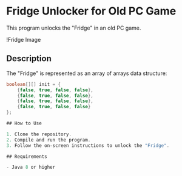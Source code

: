# Fridge Unlocker for Old PC Game

This program unlocks the "Fridge" in an old PC game.

!Fridge Image

## Description

The "Fridge" is represented as an array of arrays data structure:

```java
boolean[][] init = {
    {false, true, false, false},
    {false, true, false, false},
    {false, true, false, false},
    {false, true, false, false}
};

## How to Use

1. Clone the repository.
2. Compile and run the program.
3. Follow the on-screen instructions to unlock the "Fridge".

## Requirements

- Java 8 or higher
